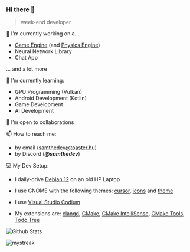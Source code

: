 ### Hi there 👋

> week-end developer

<!--
**VS-dev-cpu/VS-dev-cpu** is a ✨ _special_ ✨ repository because its `README.md` (this file) appears on your GitHub profile.

Here are some ideas to get you started:

- 🔭 I’m currently working on ...
- 🌱 I’m currently learning ...
- 👯 I’m looking to collaborate on ...
- 🤔 I’m looking for help with ...
- 💬 Ask me about ...
- 📫 How to reach me: ...
- 😄 Pronouns: ...
- ⚡ Fun fact: ...
-->

🔭 I'm currently working on a...
- [Game Engine](https://github.com/VS-dev-cpu/Graphite) (and [Physics Engine](https://github.com/VS-dev-cpu/Carbon))
- Neural Network Library
- Chat App

... and a lot more

🌱 I’m currently learning:
- GPU Programming (Vulkan)
- Android Development (Kotlin)
- Game Development
- AI Development

👯 I’m open to collaborations 

📫 How to reach me:
- by email (samthedev@toaster.hu)
- by Discord (***@samthedev***)

💻 My Dev Setup:
- I daily-drive [Debian 12](https://www.debian.org) on an old HP Laptop
- I use GNOME with the following themes: [cursor](https://www.gnome-look.org/p/1638261), [icons](https://www.gnome-look.org/p/1305251/) and [theme](https://www.gnome-look.org/p/1253385/)

- I use [Visual Studio Codium](https://vscodium.com/)
- My extensions are: [clangd](https://open-vsx.org/extension/llvm-vs-code-extensions/vscode-clangd), [CMake](https://open-vsx.org/extension/twxs/cmake), [CMake IntelliSense](https://open-vsx.org/extension/KylinIdeTeam/cmake-intellisence), [CMake Tools](https://open-vsx.org/extension/ms-vscode/cmake-tools), [Todo Tree](https://open-vsx.org/vscode/item?itemName=Gruntfuggly.todo-tree)

![Github Stats](https://github-readme-stats.vercel.app/api?username=samthedev32&count_private=true&hide=issues)

<!-- ![Top Langs](https://github-readme-stats.vercel.app/api/top-langs/?username=samthedev32&layout=compact) -->

<img src="https://github-readme-streak-stats.herokuapp.com/?user=samthedev32&theme=tokyonight" alt="mystreak"/>
